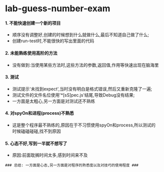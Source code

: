 # lab-guess-number-exam

#### 1. 不能快速创建一个新的项目 ####

- 顺序没有调整好,创建的时候想到什么就做什么,最后不知道自己做了什么;
- 创建run-test时,不能很快的写出里面的代码

#### 2. 未能熟练使用高阶的方法 ####

- 没有做到:当使用某些方法时,这些方法的参数,返回值,作用等快速出现在脑海里


#### 3. 测试 ####
- 测试提示'未找到expect',当时没有明白是格式错误,然后又重新克隆了一遍;
- 测试文件的文件名位使用'*[sS]pec.js'结尾,导致Debug没有结果;
- 一方面是太粗心,另一方面是对测试还不熟练


#### 4. 对spyOn和进程(process)不熟悉 ####

- 这是整个程序最不熟练的,原因在于不习惯使用spyOn和process,所以测试的时候磕磕碰碰,找不到原因


#### 5. 心态不好,写到一半就不想写了 ####

- 原因:前面耽搁时间太多,感到时间来不及

```
### 总结: 一方面是心态,另一方面是对程序的熟悉度以及对技巧的使用程度 ###
```